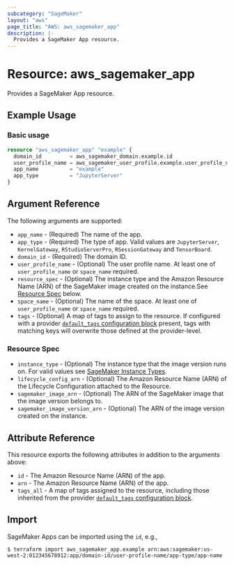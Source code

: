 ```yaml
---
subcategory: "SageMaker"
layout: "aws"
page_title: "AWS: aws_sagemaker_app"
description: |-
  Provides a SageMaker App resource.
---
```


# Resource: aws_sagemaker_app

Provides a SageMaker App resource.

## Example Usage

### Basic usage

```terraform
resource "aws_sagemaker_app" "example" {
  domain_id         = aws_sagemaker_domain.example.id
  user_profile_name = aws_sagemaker_user_profile.example.user_profile_name
  app_name          = "example"
  app_type          = "JupyterServer"
}
```

## Argument Reference

The following arguments are supported:

* `app_name` - (Required) The name of the app.
* `app_type` - (Required) The type of app. Valid values are `JupyterServer`, `KernelGateway`, `RStudioServerPro`, `RSessionGateway` and `TensorBoard`.
* `domain_id` - (Required) The domain ID.
* `user_profile_name` - (Optional) The user profile name. At least one of `user_profile_name` or `space_name` required.
* `resource_spec` - (Optional) The instance type and the Amazon Resource Name (ARN) of the SageMaker image created on the instance.See [Resource Spec](#resource-spec) below.
* `space_name` - (Optional) The name of the space. At least one of `user_profile_name` or `space_name` required.
* `tags` - (Optional) A map of tags to assign to the resource. If configured with a provider [`default_tags` configuration block](https://registry.terraform.io/providers/hashicorp/aws/latest/docs#default_tags-configuration-block) present, tags with matching keys will overwrite those defined at the provider-level.

### Resource Spec

* `instance_type` - (Optional) The instance type that the image version runs on. For valid values see [SageMaker Instance Types](https://docs.aws.amazon.com/sagemaker/latest/dg/notebooks-available-instance-types.html).
* `lifecycle_config_arn` - (Optional) The Amazon Resource Name (ARN) of the Lifecycle Configuration attached to the Resource.
* `sagemaker_image_arn` - (Optional) The ARN of the SageMaker image that the image version belongs to.
* `sagemaker_image_version_arn` - (Optional) The ARN of the image version created on the instance.

## Attribute Reference

This resource exports the following attributes in addition to the arguments above:

* `id` - The Amazon Resource Name (ARN) of the app.
* `arn` - The Amazon Resource Name (ARN) of the app.
* `tags_all` - A map of tags assigned to the resource, including those inherited from the provider [`default_tags` configuration block](https://registry.terraform.io/providers/hashicorp/aws/latest/docs#default_tags-configuration-block).

## Import

SageMaker Apps can be imported using the `id`, e.g.,

```
$ terraform import aws_sagemaker_app.example arn:aws:sagemaker:us-west-2:012345678912:app/domain-id/user-profile-name/app-type/app-name
```
